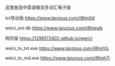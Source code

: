这里是高中英语维克多词汇电子版

txt导出版 https://www.lanzous.com/i9hjn0d

weici_ext.db https://www.lanzous.com/i9hjewb

网页版 https://1299172402.github.io/weici/

weici_to_txt.exe https://www.lanzous.com/i9hnh1c

weici_to_md.exe https://www.lanzous.com/i9hnh7i
